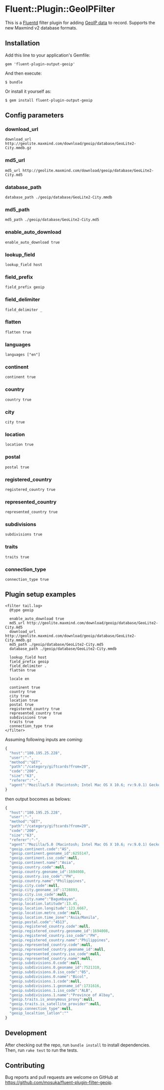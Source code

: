 # Fluent::Plugin::GeoIPFilter

This is a [Fluentd](http://fluentd.org/) filter plugin for adding [GeoIP data](http://dev.maxmind.com/geoip/geoip2/geolite2/) to record. Supports the new Maxmind v2 database formats.

## Installation

Add this line to your application's Gemfile:

```
gem 'fluent-plugin-output-geoip'
```

And then execute:

    $ bundle

Or install it yourself as:

    $ gem install fluent-plugin-output-geoip

## Config parameters

### download_url

```
download_url http://geolite.maxmind.com/download/geoip/database/GeoLite2-City.mmdb.gz
```

### md5_url

```
md5_url http://geolite.maxmind.com/download/geoip/database/GeoLite2-City.md5
```

### database_path

```
database_path ./geoip/database/GeoLite2-City.mmdb
```

### md5_path

```
md5_path ./geoip/database/GeoLite2-City.md5
```

### enable_auto_download

```
enable_auto_download true
```

### lookup_field

```
lookup_field host
```

### field_prefix

```
field_prefix geoip
```

### field_delimiter

```
field_delimiter _
```

### flatten

```
flatten true
```

### languages

```
languages ["en"]
```

### continent

```
continent true
```

### country

```
country true
```

### city

```
city true
```

### location

```
location true
```

### postal

```
postal true
```

### registered_country

```
registered_country true
```

### represented_country

```
represented_country true
```

### subdivisions

```
subdivisions true
```

### traits

```
traits true
```

### connection_type

```
connection_type true
```

## Plugin setup examples

```
<filter tail.log>
  @type geoip

  enable_auto_download true
  md5_url http://geolite.maxmind.com/download/geoip/database/GeoLite2-City.md5
  download_url http://geolite.maxmind.com/download/geoip/database/GeoLite2-City.mmdb.gz
  md5_path ./geoip/database/GeoLite2-City.md5
  database_path ./geoip/database/GeoLite2-City.mmdb

  lookup_field host
  field_prefix geoip
  field_delimiter .
  flatten true

  locale en

  continent true
  country true
  city true
  location true
  postal true
  registered_country true
  represented_country true
  subdivisions true
  traits true
  connection_type true
</filter>
```

Assuming following inputs are coming:

```javascript
{
  "host":"180.195.25.228",
  "user":"-",
  "method":"GET",
  "path":"/category/giftcards?from=20",
  "code":"200",
  "size":"63",
  "referer":"-",
  "agent":"Mozilla/5.0 (Macintosh; Intel Mac OS X 10.6; rv:9.0.1) Gecko/20100101 Firefox/9.0.1"
}
```

then output bocomes as belows:

```javascript
{
  "host":"180.195.25.228",
  "user":"-",
  "method":"GET",
  "path":"/category/giftcards?from=20",
  "code":"200",
  "size":"63",
  "referer":"-",
  "agent":"Mozilla/5.0 (Macintosh; Intel Mac OS X 10.6; rv:9.0.1) Gecko/20100101 Firefox/9.0.1",
  "geoip.continent.code":"AS",
  "geoip.continent.geoname_id":6255147,
  "geoip.continent.iso_code":null,
  "geoip.continent.name":"Asia",
  "geoip.country.code":null,
  "geoip.country.geoname_id":1694008,
  "geoip.country.iso_code":"PH",
  "geoip.country.name":"Philippines",
  "geoip.city.code":null,
  "geoip.city.geoname_id":1728893,
  "geoip.city.iso_code":null,
  "geoip.city.name":"Bagumbayan",
  "geoip.location.latitude":13.45,
  "geoip.location.longitude":123.6667,
  "geoip.location.metro_code":null,
  "geoip.location.time_zone":"Asia/Manila",
  "geoip.postal.code":"4513",
  "geoip.registered_country.code":null,
  "geoip.registered_country.geoname_id":1694008,
  "geoip.registered_country.iso_code":"PH",
  "geoip.registered_country.name":"Philippines",
  "geoip.represented_country.code":null,
  "geoip.represented_country.geoname_id":null,
  "geoip.represented_country.iso_code":null,
  "geoip.represented_country.name":null,
  "geoip.subdivisions.0.code":null,
  "geoip.subdivisions.0.geoname_id":7521310,
  "geoip.subdivisions.0.iso_code":"05",
  "geoip.subdivisions.0.name":"Bicol",
  "geoip.subdivisions.1.code":null,
  "geoip.subdivisions.1.geoname_id":1731616,
  "geoip.subdivisions.1.iso_code":"ALB",
  "geoip.subdivisions.1.name":"Province of Albay",
  "geoip.traits.is_anonymous_proxy":null,
  "geoip.traits.is_satellite_provider":null,
  "geoip.connection_type":null,
  "geoip_localtion_latlon":""
}
```

## Development

After checking out the repo, run `bundle install` to install dependencies. Then, run `rake test` to run the tests.

## Contributing

Bug reports and pull requests are welcome on GitHub at https://github.com/mosuka/fluent-plugin-filter-geoip.

